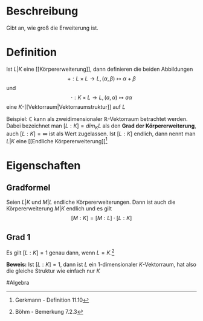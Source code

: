 # Beschreibung
Gibt an, wie groß die Erweiterung ist.

# Definition
Ist $L|K$ eine [[Körpererweiterung]], dann definieren die beiden Abbildungen
$$+: L \times L \to L, (\alpha, \beta) \mapsto \alpha + \beta$$
und 
$$\cdot: K \times L \to L, (a, \alpha) \mapsto a\alpha$$
eine $K$-[[Vektorraum|Vektorraumstruktur]] auf $L$

Beispiel: $\mathbb{C}$ kann als zweidimensionaler $\mathbb{R}$-Vektorraum betrachtet werden. Dabei bezeichnet man $[L:K] = dim_K L$ als den **Grad der Körpererweiterung**, auch $[L:K]= \infty$ ist als Wert zugelassen. Ist $[L:K]$ endlich, dann nennt man $L | K$ eine [[Endliche Körpererweiterung]][^1]

# Eigenschaften
## Gradformel
Seien $L|K$ und $M|L$ endliche Körpererweiterungen. Dann ist auch die Körpererweiterung $M|K$ endlich und es gilt
$$[M : K] = [M:L]\cdot[L:K]$$



## Grad 1
Es gilt $[L:K] = 1$ genau dann, wenn $L = K$.[^2]

**Beweis:**
Ist $[L:K] = 1$, dann ist $L$ ein 1-dimensionaler $K$-Vektorraum, hat also die gleiche Struktur wie einfach nur $K$

#Algebra 

[^1]: Gerkmann - Definition 11.10
[^2]: Böhm - Bemerkung 7.2.3





